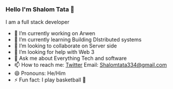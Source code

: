 ### Hello I'm Shalom Tata 👋

I am a full stack developer

- 🔭 I’m currently working on Arwen
- 🌱 I’m currently learning Building DIstributed systems
- 👯 I’m looking to collaborate on Server side
- 🤔 I’m looking for help with Web 3
- 💬 Ask me about Everything Tech and software
- 📫 How to reach me: [Twitter](https://twitter.com/Ichthoth) Email: Shalomtata334@gmail.com
- 😄 Pronouns: He/Him
- ⚡ Fun fact: I play basketball 🏀
